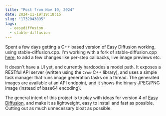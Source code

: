 ```yaml
---
title: "Post from Nov 19, 2024"
date: 2024-11-19T19:18:15
slug: "1732043895"
tags:
  - easydiffusion
  - stable-diffusion
---
```

Spent a few days getting a C++ based version of Easy Diffusion working, using stable-diffusion.cpp. I'm working with a fork of stable-diffusion.cpp [here](https://github.com/cmdr2/stable-diffusion.cpp), to add a few changes like per-step callbacks, live image previews etc.

It doesn't have a UI yet, and currently hardcodes a model path. It exposes a RESTful API server (written using the `Crow` C++ library), and uses a simple task manager that runs image generation tasks on a thread. The generated images are available at an API endpoint, and it shows the binary JPEG/PNG image (instead of base64 encoding).

The general intent of this project is to play with ideas for version 4 of [Easy Diffusion](https://github.com/easydiffusion/easydiffusion), and make it as lightweight, easy to install and fast as possible. Cutting out as much unnecessary bloat as possible.